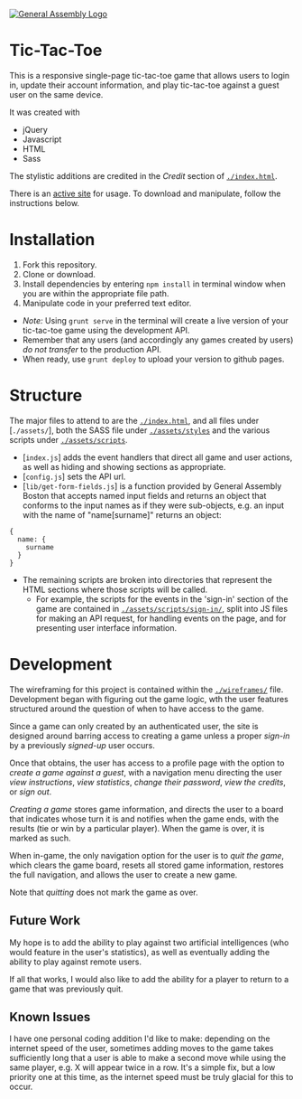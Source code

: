 [![General Assembly Logo](https://camo.githubusercontent.com/1a91b05b8f4d44b5bbfb83abac2b0996d8e26c92/687474703a2f2f692e696d6775722e636f6d2f6b6538555354712e706e67)](https://generalassemb.ly/education/web-development-immersive)

# Tic-Tac-Toe

This is a responsive single-page tic-tac-toe game that allows users to login in, update their account information, and play tic-tac-toe against a guest user on the same device.

It was created with
* jQuery
*  Javascript
*  HTML
*  Sass

The stylistic additions are credited in the *Credit* section of [`./index.html`](./index.html).

There is an [active site](http://quidprocrow.github.io/tic-tac-toe) for usage. To download and manipulate, follow the instructions below.

# Installation

1. Fork this repository.
1. Clone or download.
1. Install dependencies by entering `npm install` in terminal window when you are within the appropriate file path.
1. Manipulate code in your preferred text editor.
  -   *Note:* Using `grunt serve` in the terminal will create a live version of your tic-tac-toe game using the development API.
  - Remember that any users (and accordingly any games created by users) *do not transfer* to the production API.
  - When ready, use `grunt deploy` to upload your version to github pages.

# Structure

The major files to attend to are the [`./index.html`](./index.html), and all files under [`./assets/`], both the SASS file under [`./assets/styles`](./assets/styles) and the various scripts under [`./assets/scripts`](./assets/scripts/).

- [`index.js`] adds the event handlers that direct all game and user actions, as well as hiding and showing sections as appropriate.
- [`config.js`] sets the API url.
- [`lib/get-form-fields.js`] is a function provided by General Assembly Boston that accepts named input fields and returns an object that conforms to the input names as if they were sub-objects, e.g. an input with the name of "name[surname]" returns an object:
```
{
  name: {
    surname
  }
}

```
- The remaining scripts are broken into directories that represent the HTML sections where those scripts will be called.
  - For example, the scripts for the events in the 'sign-in' section of the game are contained in [`./assets/scripts/sign-in/`](./assets/scripts/signin/), split into JS files for making an API request, for handling events on the page, and for presenting user interface information.

# Development

The wireframing for this project is contained within the [`./wireframes/`](./wireframes/) file. Development began with figuring out the game logic, wth the user features structured around the question of when to have access to the game.

Since a game can only created by an authenticated user, the site is designed around barring access to creating a game unless a proper *sign-in* by a previously *signed-up* user occurs.

Once that obtains, the user has access to a profile page with the option to *create a game against a guest*, with a navigation menu directing the user *view instructions*, *view statistics*, *change their password*, *view the credits*, or *sign out*.

*Creating a game* stores game information, and directs the user to a board that indicates whose turn it is and notifies when the game ends, with the results (tie or win by a particular player). When the game is over, it is marked as such.

When in-game, the only navigation option for the user is to *quit the game*, which clears the game board, resets all stored game information, restores the full navigation, and allows the user to create a new game.

Note that *quitting* does not mark the game as over.

## Future Work

My hope is to add the ability to play against two artificial intelligences (who would feature in the user's statistics), as well as eventually adding the ability to play against remote users.

If all that works, I would also like to add the ability for a player to return to a game that was previously quit.

## Known Issues

I have one personal coding addition I'd like to make: depending on the internet speed of the user, sometimes adding moves to the game takes sufficiently long that a user is able to make a second move while using the same player, e.g. X will appear twice in a row. It's a simple fix, but a low priority one at this time, as the internet speed must be truly glacial for this to occur.
